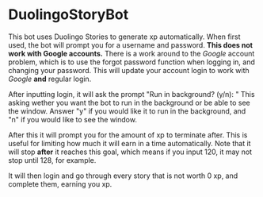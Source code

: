 # DuolingoStoryBot

This bot uses Duolingo Stories to generate xp automatically. 
When first used, the bot will prompt you for a username and password. **This does not work with Google accounts.**
There is a work around to the *Google* account problem, which is to use the forgot password function when logging in, and changing your password.
This will update your account login to work with *Google* **and** regular login.

After inputting login, it will ask the prompt "Run in background? (y/n): " This asking wether you want the bot to run in the background or be able to see the window. Answer "y" if you would like it to run in the background, and "n" if you would like to see the window.

After this it will prompt you for the amount of xp to terminate after. This is useful for limiting how much it will earn in a time automatically. Note that it will stop **after** it reaches this goal, which means if you input 120, it may not stop until 128, for example.

It will then login and go through every story that is not worth 0 xp, and complete them, earning you xp.
